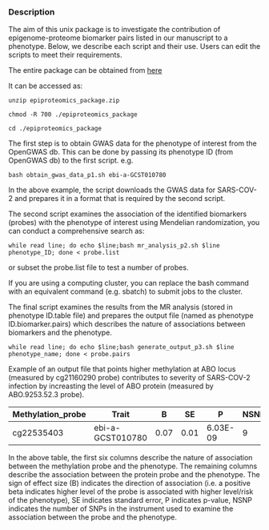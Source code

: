 ### Description
The aim of this unix package is to investigate the contribution of epigenome-proteome biomarker pairs listed in our manuscript to a phenotype. Below, we describe each script and their use. Users can edit the scripts to meet their requirements.

The entire package can be obtained from [here](https://zenodo.org/record/6047689)

It can be accessed as:
```
unzip epiproteomics_package.zip

chmod -R 700 ./epiproteomics_package

cd ./epiproteomics_package
```
The first step is to obtain GWAS data for the phenotype of interest from the OpenGWAS db. This can be done by passing its phenotype ID (from OpenGWAS db) to the first script. e.g.
```
bash obtain_gwas_data_p1.sh ebi-a-GCST010780
```
In the above example, the script downloads the GWAS data for SARS-COV-2 and prepares it in a format that is required by the second script. 

The second script examines the association of the identified biomarkers (probes) with the phenotype of interest using Mendelian randomization, you can conduct a comprehensive search as:

```
while read line; do echo $line;bash mr_analysis_p2.sh $line phenotype_ID; done < probe.list
```
or subset the probe.list file to test a number of probes.

If you are using a computing cluster, you can replace the bash command with an equivalent command (e.g. sbatch) to submit jobs to the cluster.


The final script examines the results from the MR analysis (stored in phenotype ID.table file) and prepares the output file (named as phenotype ID.biomarker.pairs) which describes the nature of associations between biomarkers and the phenotype. 

```
while read line; do echo $line;bash generate_output_p3.sh $line phenotype_name; done < probe.pairs
```
Example of an output file that points higher methylation at ABO locus (measured by cg21160290 probe) contributes to severity of SARS-COV-2 infection by increasting the level of ABO protein (measured by ABO.9253.52.3 probe).

|Methylation_probe|Trait           |B        |SE       |P       |NSNP|Protein_probe|Trait           |B       |SE        |P       |NSNP|
|-----------------|----------------|---------|---------|--------|----|-------------|----------------|--------|----------|--------|----|
|cg22535403       |ebi-a-GCST010780|0.07|0.01|6.03E-09|9   |ABO.9253.52.3|ebi-a-GCST010780|0.074|0.01|4.5E-11|22  |

In the above table, the first six columns describe the nature of association between the methylation probe and the phenotype. The remaining columns describe the association between the protein probe and the phenotype. The sign of effect size (B) indicates the direction of association (i.e. a positive beta indicates higher level of the probe is associated with higher level/risk of the phenotype), SE indicates standard error, P indicates p-value, NSNP indicates the number of SNPs in the instrument used to examine the association between the probe and the phenotype.

